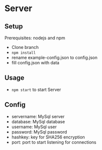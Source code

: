 # Server  

## Setup
Prerequisites: nodejs and npm

* Clone branch
* `npm install`
* rename example-config.json to config.json
* fill config.json with data

## Usage

* `npm start` to start Server

## Config

* servername: MySql server
* database: MySql database
* username: MySql user
* password: MySql password
* hashkey: key for SHA256 encryption
* port: port to start listening for connections